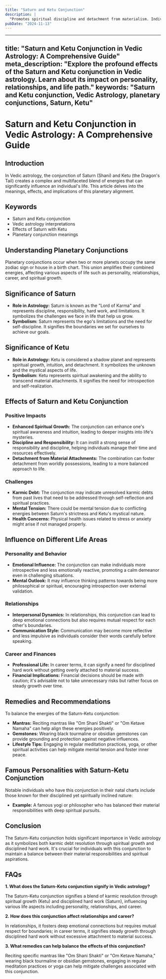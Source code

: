 ```yaml
---
title: "Saturn and Ketu Conjunction"
description: |
  "Promotes spiritual discipline and detachment from materialism. Individuals"
pubDate: "2024-11-13"
---
```


---
title: "Saturn and Ketu Conjunction in Vedic Astrology: A Comprehensive Guide"
meta_description: "Explore the profound effects of the Saturn and Ketu conjunction in Vedic astrology. Learn about its impact on personality, relationships, and life path."
keywords: "Saturn and Ketu conjunction, Vedic Astrology, planetary conjunctions, Saturn, Ketu"
---

# Saturn and Ketu Conjunction in Vedic Astrology: A Comprehensive Guide

## Introduction

In Vedic astrology, the conjunction of Saturn (Shani) and Ketu (the Dragon's Tail) creates a complex and multifaceted blend of energies that can significantly influence an individual's life. This article delves into the meanings, effects, and implications of this planetary alignment.

## Keywords

- Saturn and Ketu conjunction
- Vedic astrology interpretations
- Effects of Saturn with Ketu
- Planetary conjunction meanings

## Understanding Planetary Conjunctions

Planetary conjunctions occur when two or more planets occupy the same zodiac sign or house in a birth chart. This union amplifies their combined energies, affecting various aspects of life such as personality, relationships, career, and spiritual growth.

## Significance of Saturn

- **Role in Astrology:** Saturn is known as the "Lord of Karma" and represents discipline, responsibility, hard work, and limitations. It symbolizes the challenges we face in life that help us grow.
- **Symbolism:** Saturn represents the ego's limitations and the need for self-discipline. It signifies the boundaries we set for ourselves to achieve our goals.

## Significance of Ketu

- **Role in Astrology:** Ketu is considered a shadow planet and represents spiritual growth, intuition, and detachment. It symbolizes the unknown and the mystical aspects of life.
- **Symbolism:** Ketu represents spiritual awakening and the ability to transcend material attachments. It signifies the need for introspection and self-realization.

## Effects of Saturn and Ketu Conjunction

### Positive Impacts

- **Enhanced Spiritual Growth:** The conjunction can enhance one's spiritual awareness and intuition, leading to deeper insights into life's mysteries.
- **Discipline and Responsibility:** It can instill a strong sense of responsibility and discipline, helping individuals manage their time and resources effectively.
- **Detachment from Material Attachments:** The combination can foster detachment from worldly possessions, leading to a more balanced approach to life.

### Challenges

- **Karmic Debt:** The conjunction may indicate unresolved karmic debts from past lives that need to be addressed through self-reflection and spiritual practices.
- **Mental Tension:** There could be mental tension due to conflicting energies between Saturn's strictness and Ketu's mystical nature.
- **Health Concerns:** Physical health issues related to stress or anxiety might arise if not managed properly.

## Influence on Different Life Areas

### Personality and Behavior

- **Emotional Influence:** The conjunction can make individuals more introspective and less emotionally reactive, promoting a calm demeanor even in challenging situations.
- **Mental Outlook:** It may influence thinking patterns towards being more philosophical or spiritual, encouraging introspection over external validation.

### Relationships

- **Interpersonal Dynamics:** In relationships, this conjunction can lead to deep emotional connections but also requires mutual respect for each other's boundaries.
- **Communication Style:** Communication may become more reflective and less impulsive as individuals consider their words carefully before speaking.

### Career and Finances

- **Professional Life:** In career terms, it can signify a need for disciplined hard work without getting overly attached to material success.
- **Financial Implications:** Financial decisions should be made with caution; it's advisable not to take unnecessary risks but rather focus on steady growth over time.

## Remedies and Recommendations

To balance the energies of the Saturn-Ketu conjunction:

- **Mantras:** Reciting mantras like "Om Shani Shakti" or "Om Ketave Namaha" can help align these energies positively.
- **Gemstones:** Wearing black tourmaline or obsidian gemstones can provide grounding and protection against negative influences.
- **Lifestyle Tips:** Engaging in regular meditation practices, yoga, or other spiritual activities can help mitigate mental tension and foster inner peace.

## Famous Personalities with Saturn-Ketu Conjunction

Notable individuals who have this conjunction in their natal charts include those known for their disciplined yet spiritually inclined nature:

- **Example:** A famous yogi or philosopher who has balanced their material responsibilities with deep spiritual pursuits.

## Conclusion

The Saturn-Ketu conjunction holds significant importance in Vedic astrology as it symbolizes both karmic debt resolution through spiritual growth and disciplined hard work. It's crucial for individuals with this conjunction to maintain a balance between their material responsibilities and spiritual aspirations.

## FAQs

**1. What does the Saturn-Ketu conjunction signify in Vedic astrology?**

The Saturn-Ketu conjunction signifies a blend of karmic resolution through spiritual growth (Ketu) and disciplined hard work (Saturn), influencing various life aspects including personality, relationships, and career.

**2. How does this conjunction affect relationships and career?**

In relationships, it fosters deep emotional connections but requires mutual respect for boundaries; in career terms, it signifies steady growth through disciplined hard work without excessive attachment to material success.

**3. What remedies can help balance the effects of this conjunction?**

Reciting specific mantras like "Om Shani Shakti" or "Om Ketave Namaha," wearing black tourmaline or obsidian gemstones, engaging in regular meditation practices or yoga can help mitigate challenges associated with this conjunction.
